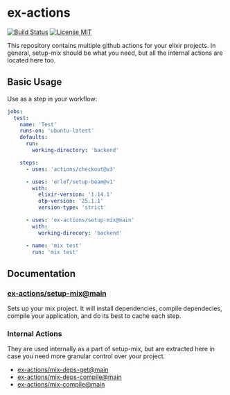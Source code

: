 # ex-actions

[![Build Status](https://github.com/ex-actions/ex-actions/actions/workflows/ci.yml/badge.svg)](https://github.com/ex-actions/ex-actions/actions)
[![License MIT](https://img.shields.io/badge/license-MIT-green 'License MIT')](https://github.com/ex-actions/ex-actions/blob/main/LICENSE)

This repository contains multiple github actions for your elixir projects. In
general, setup-mix should be what you need, but all the internal actions are
located here too.

## Basic Usage

Use as a step in your workflow:

```yml
jobs:
  test:
    name: 'Test'
    runs-on: 'ubuntu-latest'
    defaults:
      run:
        working-directory: 'backend'

    steps:
      - uses: 'actions/checkout@v3'

      - uses: 'erlef/setup-beam@v1'
        with:
          elixir-version: '1.14.1'
          otp-version: '25.1.1'
          version-type: 'strict'

      - uses: 'ex-actions/setup-mix@main'
        with:
          working-direcory: 'backend'

      - name: 'mix test'
        run: 'mix test'
```

## Documentation

### [ex-actions/setup-mix@main](actions/setup-mix/README.md)

Sets up your mix project. It will install dependencies, compile dependecies,
compile your application, and do its best to cache each step.

### Internal Actions

They are used internally as a part of setup-mix, but are extracted here in case
you need more granular control over your project.

- [ex-actions/mix-deps-get@main](actions/mix-deps-get/README.md)
- [ex-actions/mix-deps-compile@main](actions/mix-deps-compile/README.md)
- [ex-actions/mix-compile@main](actions/mix-compile/README.md)
